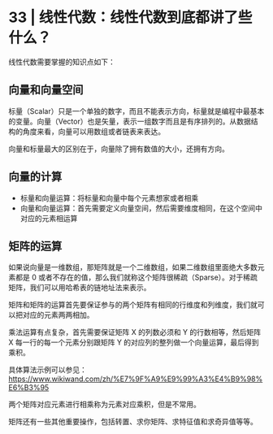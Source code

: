 # 33 | 线性代数：线性代数到底都讲了些什么？

线性代数需要掌握的知识点如下：

## 向量和向量空间

标量（Scalar）只是一个单独的数字，而且不能表示方向，标量就是编程中最基本的变量。向量（Vector）也是矢量，表示一组数字而且是有序排列的。从数据结构的角度来看，向量可以用数组或者链表来表达。

向量和标量最大的区别在于，向量除了拥有数值的大小，还拥有方向。

## 向量的计算

- 标量和向量运算：将标量和向量中每个元素想家或者相乘
- 向量和向量运算：首先需要定义向量空间，然后需要维度相同，在这个空间中对应的元素相运算

## 矩阵的运算

如果说向量是一维数组，那矩阵就是一个二维数组，如果二维数组里面绝大多数元素都是 0 或者不存在的值，那么我们就称这个矩阵很稀疏（Sparse）。对于稀疏矩阵，我们可以用哈希表的链地址法来表示。

矩阵和矩阵的运算首先要保证参与的两个矩阵有相同的行维度和列维度，我们就可以把对应的元素两两相加。

乘法运算有点复杂，首先需要保证矩阵 X 的列数必须和 Y 的行数相等，然后矩阵 X 每一行的每一个元素分别跟矩阵 Y 的对应列的整列做一个向量运算，最后得到乘积。

具体算法示例可以参见：<https://www.wikiwand.com/zh/%E7%9F%A9%E9%99%A3%E4%B9%98%E6%B3%95>

两个矩阵对应元素进行相乘称为元素对应乘积，但是不常用。

矩阵还有一些其他重要操作，包括转置、求你矩阵、求特征值和求奇异值等等。
